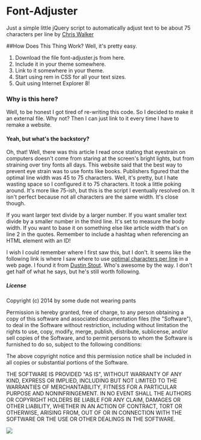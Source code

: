 Font-Adjuster
=============

Just a simple little jQuery script to automatically adjust text to be about 75 characters per line
by <a href='https://plus.google.com/104536213394512642005?rel=author'>Chris Walker</a><br/>

##How Does This Thing Work?
Well, it's pretty easy.<br/>
1. Download the file font-adjuster.js from here.<br/>
2. Include it in your theme somewhere.<br/>
3. Link to it somewhere in your theme.<br/>
4. Start using rem in CSS for all your text sizes.<br/>
5. Quit using Internet Explorer 8!

### Why is this here?
Well, to be honest I got tired of re-writing this code. So I decided to make it an external file. Why not? Then I can just link to it every time I have to remake a website.

#### Yeah, but what's the backstory?
Oh, that! Well, there was this article I read once stating that eyestrain on computers doesn't come from staring at the screen's bright lights, but from straining over tiny fonts all days. This website said that the best way to prevent eye strain was to use fonts like books. Publishers figured that the optimal line width was 45 to 75 characters. Well, it's pretty, but I hate wasting space so I configured it to 75 characters. It took a little poking around. It's more like 75-ish, but this is the script I eventually resolved on. It isn't perfect because not all characters are the same width. It's close though.

If you want larger text divide by a larger number. If you want smaller text divide by a smaller number in the third line. It's set to measure the body width. If you want to base it on something else like article width that's on line 2 in the quotes. Remember to include a hashtag when referencing an HTML element with an ID!

I wish I could remember where I first saw this, but I don't. It seems like the following link is where I saw where to use <a href='http://mikeyanderson.com/optimal_characters_per_line'>optimal characters per line</a> in a web page. I found it from <a href='http://dustn.tv/stunning-reading-experience/'>Dustin Stout</a>. Who's awesome by the way. I don't get half of what he says, but he's still worth following. 

##### License
Copyright (c) 2014 by some dude not wearing pants

Permission is hereby granted, free of charge, to any person obtaining a copy
of this software and associated documentation files (the "Software"), to deal
in the Software without restriction, including without limitation the rights
to use, copy, modify, merge, publish, distribute, sublicense, and/or sell
copies of the Software, and to permit persons to whom the Software is
furnished to do so, subject to the following conditions:

The above copyright notice and this permission notice shall be included in
all copies or substantial portions of the Software.

THE SOFTWARE IS PROVIDED "AS IS", WITHOUT WARRANTY OF ANY KIND, EXPRESS OR
IMPLIED, INCLUDING BUT NOT LIMITED TO THE WARRANTIES OF MERCHANTABILITY,
FITNESS FOR A PARTICULAR PURPOSE AND NONINFRINGEMENT. IN NO EVENT SHALL THE
AUTHORS OR COPYRIGHT HOLDERS BE LIABLE FOR ANY CLAIM, DAMAGES OR OTHER
LIABILITY, WHETHER IN AN ACTION OF CONTRACT, TORT OR OTHERWISE, ARISING FROM,
OUT OF OR IN CONNECTION WITH THE SOFTWARE OR THE USE OR OTHER DEALINGS IN
THE SOFTWARE.

<img src='https://lh6.googleusercontent.com/-NoJxB98RGC8/UMDEznmPTiI/AAAAAAAAAcQ/cfDucT8eu4A/s800/squinty.jpg'>